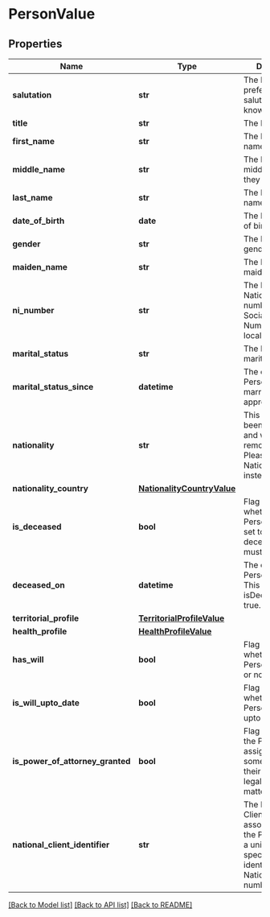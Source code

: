 # PersonValue

## Properties
Name | Type | Description | Notes
------------ | ------------- | ------------- | -------------
**salutation** | **str** | The Person&#x27;s preferred salutation if known. | [optional] 
**title** | **str** | The Person&#x27;s title. | [optional] 
**first_name** | **str** | The Person&#x27;s first name. | 
**middle_name** | **str** | The Person&#x27;s middle name if they have one. | [optional] 
**last_name** | **str** | The Person&#x27;s last name. | 
**date_of_birth** | **date** | The Person&#x27;s date of birth. | [optional] 
**gender** | **str** | The Person&#x27;s gender. | [optional] 
**maiden_name** | **str** | The Person&#x27;s maiden name. | [optional] 
**ni_number** | **str** | The Person&#x27;s National Insurance number (in UK), Social Security Number (in US) or local equivalent. | [optional] 
**marital_status** | **str** | The Person&#x27;s marital status. | [optional] 
**marital_status_since** | **datetime** | The date the Person was married if appropriate. | [optional] 
**nationality** | **str** | This property has been depricated and will be removed in future. Please use NationalityCountry instead. | [optional] 
**nationality_country** | [**NationalityCountryValue**](NationalityCountryValue.md) |  | [optional] 
**is_deceased** | **bool** | Flag indicating whether the Person has died. If set to true the deceasedOn date must also be set. | [optional] 
**deceased_on** | **datetime** | The date of the Person&#x27;s death. This must be set if isDeceased is true. | [optional] 
**territorial_profile** | [**TerritorialProfileValue**](TerritorialProfileValue.md) |  | [optional] 
**health_profile** | [**HealthProfileValue**](HealthProfileValue.md) |  | [optional] 
**has_will** | **bool** | Flag indicatiing whether the Person has a will or not. | [optional] 
**is_will_upto_date** | **bool** | Flag indicatiing whether the Person&#x27;s will is upto date or not. | [optional] 
**is_power_of_attorney_granted** | **bool** | Flag indicating if the Person has assigned someone to act on their behalf in legal or financial matters. | [optional] 
**national_client_identifier** | **str** | The National Client Identifier associated with the Person. This is a unique country specific client identifier eg. National Insurance number for UK. | [optional] 

[[Back to Model list]](../README.md#documentation-for-models) [[Back to API list]](../README.md#documentation-for-api-endpoints) [[Back to README]](../README.md)

